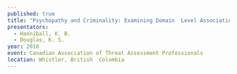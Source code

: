 ```yaml
---
published: true
title: "Psychopathy and Criminality: Examining Domain  Level Associations Between Psychopathic Personality Features and Criminal Outcomes"
presentators:
  - Hanniball, K. B.
  - Douglas, K. S.
year: 2018
event: Canadian Association of Threat Assessment Professionals
location: Whistler, British  Colombia
---
```

